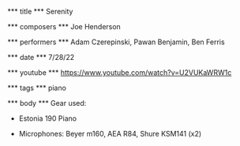 *** title ***
Serenity

*** composers ***
Joe Henderson

*** performers ***
Adam Czerepinski, Pawan Benjamin, Ben Ferris

*** date ***
7/28/22

*** youtube ***
https://www.youtube.com/watch?v=U2VUKaWRW1c

*** tags ***
piano

*** body ***
Gear used:

- Estonia 190 Piano

- Microphones: Beyer m160, AEA R84, Shure KSM141 (x2)